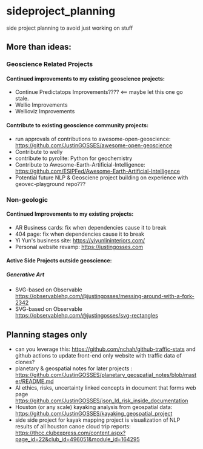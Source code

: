 # sideproject_planning
side project planning to avoid just working on stuff

## More than ideas:
### Geoscience Related Projects
#### Continued improvements to my existing geoscience projects:
- Continue Predictatops Improvements???? <== maybe let this one go stale.
- Wellio Improvements
- Wellioviz Improvements
#### Contribute to existing geoscience community projects:
- run approvals of contributions to awesome-open-geoscience: https://github.com/JustinGOSSES/awesome-open-geoscience
- Contribute to welly
- contribute to pyrolite: Python for geochemistry
- Contribute to Awesome-Earth-Artificial-Intelligence:  https://github.com/ESIPFed/Awesome-Earth-Artificial-Intelligence
- Potential future NLP & Geosciene project building on experience with geovec-playground repo???

### Non-geologic 
#### Continued Improvements to my existing projects:
- AR Business cards: fix when dependencies cause it to break
- 404 page: fix when dependencies cause it to break
- Yi Yun's business site: https://yiyunlininteriors.com/
- Personal website revamp: https://justingosses.com

#### Active Side Projects outside geoscience:
##### Generative Art
- SVG-based on Observable https://observablehq.com/@justingosses/messing-around-with-a-fork-2342
- SVG-based on Observable https://observablehq.com/@justingosses/svg-rectangles


## Planning stages only
- can you leverage this: https://github.com/nchah/github-traffic-stats and github actions to update front-end only website with traffic data of clones?
- planetary & geospatial notes for later projects : https://github.com/JustinGOSSES/planetary_geospatial_notes/blob/master/README.md
- AI ethics, risks, uncertainty linked concepts in document that forms web page https://github.com/JustinGOSSES/json_ld_risk_inside_documentation
- Houston (or any scale) kayaking analysis from geospatial data: https://github.com/JustinGOSSES/kayaking_geospatial_project
- side side project for kayak mapping project is visualization of NLP results of all houston canoe cloud trip reports: https://thcc.clubexpress.com/content.aspx?page_id=22&club_id=496051&module_id=164295

